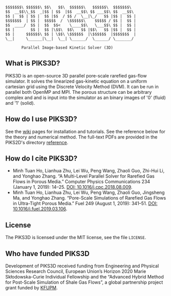  ```

$$$$$$$\ $$$$$$\ $$\   $$\  $$$$$$\   $$$$$$\  $$$$$$$\  
$$  __$$\\_$$  _|$$ | $$  |$$  __$$\ $$ ___$$\ $$  __$$\ 
$$ |  $$ | $$ |  $$ |$$  / $$ /  \__|\_/   $$ |$$ |  $$ |
$$$$$$$  | $$ |  $$$$$  /  \$$$$$$\    $$$$$ / $$ |  $$ |
$$  ____/  $$ |  $$  $$<    \____$$\   \___$$\ $$ |  $$ |
$$ |       $$ |  $$ |\$$\  $$\   $$ |$$\   $$ |$$ |  $$ |
$$ |     $$$$$$\ $$ | \$$\ \$$$$$$  |\$$$$$$  |$$$$$$$  |
\__|     \______|\__|  \__| \______/  \______/ \_______/ 

        Parallel Image-based Kinetic Solver (3D)
```

## What is PIKS3D?

PIKS3D is an open-source 3D parallel pore-scale rarefied gas-flow simulator. 
It solves the linearized gas-kinetic equation on a uniform cartesian grid using the Discrete
Velocity Method (DVM). It can be run in parallel both OpenMP and MPI. The porous
structure can be arbitrary complex and and is input into the simulator as an binary
images of '0' (fluid) and '1' (solid).

## How do I use PIKS3D?

See the [wiki](https://github.com/iPACT-Platform/PIKS3D/wiki) pages for installation and tutorials.
See the reference below for the theory and numerical method. The full-text PDFs are provided in the PIKS2D's directory [reference](https://github.com/iPACT-Platform/PIKS2D/reference).

## How do I cite PIKS3D?

* Minh Tuan Ho, Lianhua Zhu, Lei Wu, Peng Wang, Zhaoli Guo, Zhi-Hui Li, and Yonghao Zhang. “A Multi-Level Parallel Solver for Rarefied Gas Flows in Porous Media.” Computer Physics Communications 234 (January 1, 2019): 14–25. [DOI: 10.1016/j.cpc.2018.08.009](https://doi.org/10.1016/j.cpc.2018.08.009).
* Minh Tuan Ho, Lianhua Zhu, Lei Wu, Peng Wang, Zhaoli Guo, Jingsheng Ma, and Yonghao Zhang. “Pore-Scale Simulations of Rarefied Gas Flows in Ultra-Tight Porous Media.” Fuel 249 (August 1, 2019): 341–51. [DOI: 10.1016/j.fuel.2019.03.106](https://doi.org/10.1016/j.fuel.2019.03.106).


## License

The PIKS3D is licensed under the MIT license, see the file `LICENSE`.

## Who have funded PIKS3D
Development of PIKS3D received funding from Engineering and Physical Sciences Research Council, European Union’s Horizon 2020 Marie Skłodowska-Curie Individual Fellowship and the “Advanced Hybrid Method for Post-Scale Simulation of Shale Gas Flows”, a global partnership project grant funded by [KFUPM](http://www.kfupm.edu.sa).